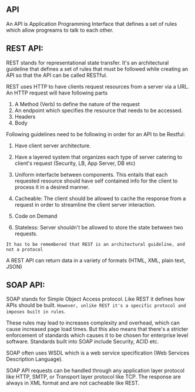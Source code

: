## API

An API is Application Programming Interface that defines a set of rules which allow progreams to talk to each other.

## REST API:

REST stands for representational state transfer. It's an architectural guideline that defines a set of rules that must be followed while creating an API so that the API can be called RESTful.

REST uses HTTP to have clients request resources from a server via a URL. An HTTP request will have following parts

1. A Method (Verb) to define the nature of the request
2. An endpoint which specifies the resource that needs to be accessed.
3. Headers
4. Body

Following guidelines need to be following in order for an API to be Restful:

1. Have client server architecture.

2. Have a layered system that organizes each type of server catering to client's request (Security, LB, App Server, DB etc)

3. Uniform interfacte between components. This entails that each requested resource should have self contained info for the client to process it in a desired manner.

4. Cacheable: The client should be allowed to cache the response from a request in order to streamline the client server interaction.

5. Code on Demand

6. Stateless: Server shouldn't be allowed to store the state between two requests.


`It has to be remembered that REST is an architectural guideline, and not a protocol`

A REST API can return data in a variety of formats (HTML, XML, plain text, JSON)


## SOAP API:

SOAP stands for Simple Object Access protocol. Like REST it defines how APIs should be built. `However, unlike REST it's a specific protocol and imposes built in rules`.

These rules may lead to increases complexity and overhead, which can cause increased page load times. But this also means that there's a stricter enforcement of standards which causes it to be chosen for enterprise level software. Standards built into SOAP include Security, ACID etc.

SOAP often uses WSDL which is a web service specification (Web Services Description Language).

SOAP API requests can be handled through any application layer protocol like HTTP, SMTP, or Transport layer protocol like TCP. The response are always in XML format and are not cacheable like REST.